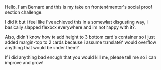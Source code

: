 Hello, I'am Bernard and this is my take on frontendmentor's social proof section challenge.

I did it but i feel like i've achieved this in a somewhat disgusting way, i basically slapped flexbox everywhere and im not happy with it?.

Also, didn't know how to add height to 3 bottom card's container so i just added margin-top to 2 cards because i assume translateY would overflow anything that would be under them? 

If i did anything bad enough that you would kill me, please tell me so i can improve and grow!